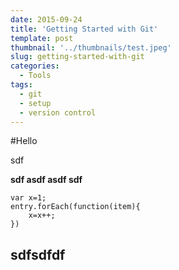 ```yaml
---
date: 2015-09-24
title: 'Getting Started with Git'
template: post
thumbnail: '../thumbnails/test.jpeg'
slug: getting-started-with-git
categories:
  - Tools
tags:
  - git
  - setup
  - version control  
---
```


#Hello

sdf

**sdf asdf asdf sdf**

```
var x=1;
entry.forEach(function(item){
    x=x++;
})
```

## sdfsdfdf